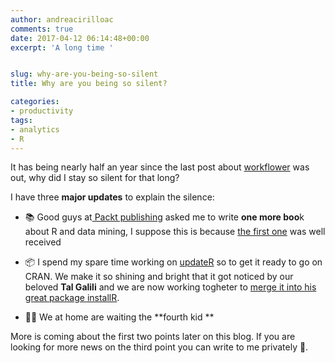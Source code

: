```yaml
---
author: andreacirilloac
comments: true
date: 2017-04-12 06:14:48+00:00
excerpt: 'A long time '


slug: why-are-you-being-so-silent
title: Why are you being so silent?

categories:
- productivity
tags:
- analytics
- R
---
```


It has being nearly half an year since the last post about [workflower](https://andreacirilloblog.wordpress.com/2016/09/21/📊-streamline-your-analysis-linking-r-to-sas-and-more-the-workflower-experiment-🖥/) was out, why did I stay so silent for that long?

I have three **major updates** to explain the silence:



	
  * 📚 Good guys at[ Packt publishing](https://www.packtpub.com) asked me to write **one more boo**k about R and data mining, I suppose this is because [the first one](https://andreacirilloblog.wordpress.com/2016/05/11/over-50-practical-recipes-for-data-analysis-with-r-in-one-book/) was well received

	
  * 📦 I spend my spare time working on [updateR](https://andreacirilloblog.wordpress.com/2015/10/22/updater-package-update-r-version-with-a-function-on-mac-osx/) so to get it ready to go on CRAN. We make it so shining and bright that it got noticed by our beloved **Tal Galili** and we are now working togheter to [merge it into his great package installR](https://github.com/RobertMyles/installr).

	
  * 👶🏻 We at home are waiting the **fourth kid **


More is coming about the first two points later on this blog. If you are looking for more news on the third point you can write to me privately 🙂.
